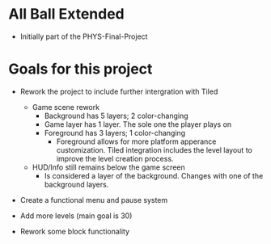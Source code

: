 # All Ball Extended
* Initially part of the PHYS-Final-Project

# Goals for this project
- Rework the project to include further intergration with Tiled  
  - Game scene rework
    - Background has 5 layers; 2 color-changing
    - Game layer has 1 layer. The sole one the player plays on
    - Foreground has 3 layers; 1 color-changing
      - Foreground allows for more platform apperance customization. Tiled integration includes the level layout to improve the level creation process. 
  - HUD/Info still remains below the game screen
    - Is considered a layer of the background. Changes with one of the background layers.
   
- Create a functional menu and pause system
- Add more levels (main goal is 30)
- Rework some block functionality